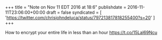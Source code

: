+++
title = "Note on Nov 11 EDT 2016 at 18:6"
publishdate = 2016-11-11T23:06:00+00:00
draft = false
syndicated = [ 'https://twitter.com/chrisjohndeluca/status/797213817818255400?s=20' ]
+++

How to encrypt your entire life in less than an hour https://t.co/15Lal69Ncu
